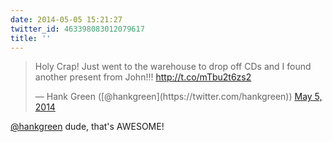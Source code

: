 ```yaml
---
date: 2014-05-05 15:21:27
twitter_id: 463398083012079617
title: ''
---
```


<blockquote class="twitter-tweet"><p lang="en" dir="ltr">Holy Crap! Just went to the warehouse to drop off CDs and I found another present from John!!! <a href="http://t.co/mTbu2t6zs2">http://t.co/mTbu2t6zs2</a></p>&mdash; Hank Green ([@hankgreen](https://twitter.com/hankgreen)) <a href="https://twitter.com/hankgreen/status/463397801662382080?ref_src=twsrc%5Etfw">May 5, 2014</a></blockquote>
<script async src="https://platform.twitter.com/widgets.js" charset="utf-8"></script>

[@hankgreen](https://twitter.com/hankgreen) dude, that's AWESOME!
